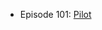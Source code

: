 * Episode 101: [Pilot]([url](https://github.com/AtufaShireen/Simulating_Numb3rs/blob/main/ep101.ipynb))
